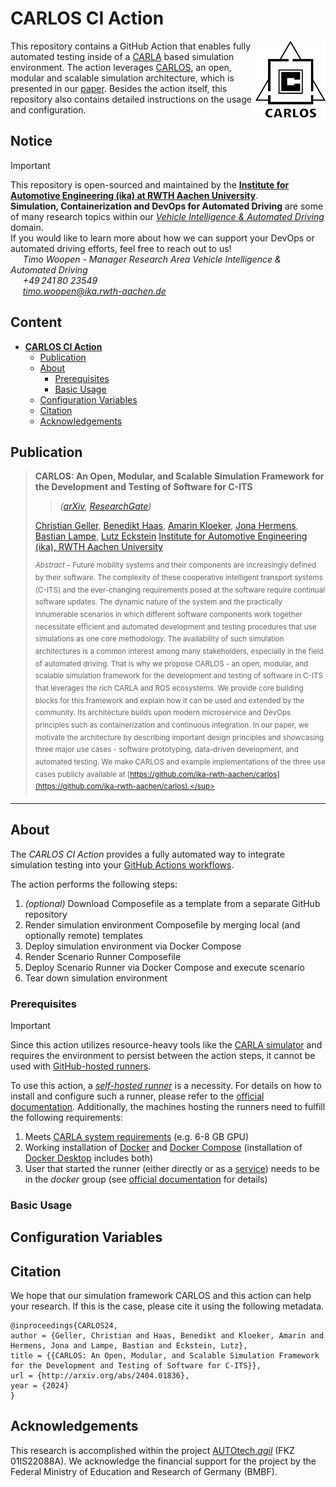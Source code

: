# CARLOS CI Action

<img src="./assets/images/logo.png" height=130 align="right">

This repository contains a GitHub Action that enables fully automated testing inside of a [CARLA](https://carla.org//) based simulation environment.
The action leverages [CARLOS](https://github.com/ika-rwth-aachen/carlos), an open, modular and scalable simulation architecture, which is presented in our [paper](http://arxiv.org/abs/2404.01836). Besides the action itself, this repository also contains detailed instructions on the usage and configuration.

## Notice

> [!IMPORTANT]  
> This repository is open-sourced and maintained by the [**Institute for Automotive Engineering (ika) at RWTH Aachen University**](https://www.ika.rwth-aachen.de/).  
> **Simulation, Containerization and DevOps for Automated Driving** are some of many research topics within our [*Vehicle Intelligence & Automated Driving*](https://www.ika.rwth-aachen.de/en/competences/fields-of-research/vehicle-intelligence-automated-driving.html) domain.  
> If you would like to learn more about how we can support your DevOps or automated driving efforts, feel free to reach out to us!  
> &nbsp;&nbsp;&nbsp;&nbsp; *Timo Woopen - Manager Research Area Vehicle Intelligence & Automated Driving*  
> &nbsp;&nbsp;&nbsp;&nbsp; *+49 241 80 23549*  
> &nbsp;&nbsp;&nbsp;&nbsp; *timo.woopen@ika.rwth-aachen.de*

## Content

- [**CARLOS CI Action**](#carlos-ci-action)
  - [Publication](#publication)
  - [About](#about)
    - [Prerequisites](#prerequisites)
    - [Basic Usage](#basic-usage)
  - [Configuration Variables](#configuration-variables)
  - [Citation](#citation)
  - [Acknowledgements](#acknowledgements)

## Publication

> **CARLOS: An Open, Modular, and Scalable Simulation Framework for the Development and Testing of Software for C-ITS**  
> > *([arXiv](http://arxiv.org/abs/2404.01836), [ResearchGate](https://www.researchgate.net/publication/379484629_CARLOS_An_Open_Modular_and_Scalable_Simulation_Framework_for_the_Development_and_Testing_of_Software_for_C-ITS))*  
>
> [Christian Geller](https://www.ika.rwth-aachen.de/de/institut/team/fahrzeugintelligenz-automatisiertes-fahren/geller.html), [Benedikt Haas](https://github.com/BenediktHaas96), [Amarin Kloeker](https://www.ika.rwth-aachen.de/en/institute/team/vehicle-intelligence-automated-driving/kloeker-amarin.html), [Jona Hermens](TODO), [Bastian Lampe](https://www.ika.rwth-aachen.de/en/institute/team/vehicle-intelligence-automated-driving/lampe.html), [Lutz Eckstein](https://www.ika.rwth-aachen.de/en/institute/team/univ-prof-dr-ing-lutz-eckstein.html)
> [Institute for Automotive Engineering (ika), RWTH Aachen University](https://www.ika.rwth-aachen.de/en/)
> 
> <sup>*Abstract* – Future mobility systems and their components are increasingly defined by their software. The complexity of these cooperative intelligent transport systems (C-ITS)  and the ever-changing requirements posed at the software require continual software updates. The dynamic nature of the system and the practically innumerable scenarios in which different software components work together necessitate efficient and automated development and testing procedures that use simulations as one core methodology. The availability of such simulation architectures is a common interest among many stakeholders, especially in the field of automated driving. That is why we propose CARLOS - an open, modular, and scalable simulation framework for the development and testing of software in C-ITS that leverages the rich CARLA and ROS ecosystems. We provide core building blocks for this framework and explain how it can be used and extended by the community. Its architecture builds upon modern microservice and DevOps principles such as containerization and continuous integration. In our paper, we motivate the architecture by describing important design principles and showcasing three major use cases - software prototyping, data-driven development, and automated testing. We make CARLOS and example implementations of the three use cases publicly available at [https://github.com/ika-rwth-aachen/carlos](https://github.com/ika-rwth-aachen/carlos).</sup>

---

## About

The *CARLOS CI Action* provides a fully automated way to integrate simulation testing into your [GitHub Actions workflows](https://docs.github.com/en/actions/using-workflows).

The action performs the following steps:

1. *(optional)* Download Composefile as a template from a separate GitHub repository
2. Render simulation environment Composefile by merging local (and optionally remote) templates
3. Deploy simulation environment via Docker Compose
4. Render Scenario Runner Composefile
5. Deploy Scenario Runner via Docker Compose and execute scenario
6. Tear down simulation environment

### Prerequisites

> [!IMPORTANT]
> Since this action utilizes resource-heavy tools like the [CARLA simulator](https://carla.org//) and requires the environment to persist between the action steps, it cannot be used with [GitHub-hosted runners](https://docs.github.com/en/actions/using-github-hosted-runners/about-github-hosted-runners).

To use this action, a [*self-hosted runner*](https://docs.github.com/en/actions/hosting-your-own-runners/managing-self-hosted-runners/about-self-hosted-runners) is a necessity. For details on how to install and configure such a runner, please refer to the [official documentation](https://docs.github.com/en/actions/hosting-your-own-runners).
Additionally, the machines hosting the runners need to fulfill the following requirements:

1. Meets [CARLA system requirements](https://carla.readthedocs.io/en/latest/start_quickstart/#before-you-begin) (e.g. 6-8 GB GPU)
2. Working installation of [Docker](https://www.docker.com/) and [Docker Compose](https://docs.docker.com/compose/) (installation of [Docker Desktop](https://docs.docker.com/desktop/) includes both)
3. User that started the runner (either directly or as a [service](https://docs.github.com/en/actions/hosting-your-own-runners/managing-self-hosted-runners/configuring-the-self-hosted-runner-application-as-a-service)) needs to be in the *docker* group (see [official documentation](https://docs.docker.com/engine/install/linux-postinstall/#manage-docker-as-a-non-root-user) for details)

### Basic Usage

## Configuration Variables

## Citation

We hope that our simulation framework CARLOS and this action can help your research. If this is the case, please cite it using the following metadata.
```
@inproceedings{CARLOS24,
author = {Geller, Christian and Haas, Benedikt and Kloeker, Amarin and Hermens, Jona and Lampe, Bastian and Eckstein, Lutz},
title = {{CARLOS: An Open, Modular, and Scalable Simulation Framework for the Development and Testing of Software for C-ITS}},
url = {http://arxiv.org/abs/2404.01836},
year = {2024}
}
```

## Acknowledgements

This research is accomplished within the project [AUTOtech.*agil*](https://www.ika.rwth-aachen.de/en/competences/projects/automated-driving/autotech-agil-en.html) (FKZ 01IS22088A). We acknowledge the financial support for the project by the Federal Ministry of Education and Research of Germany (BMBF).
